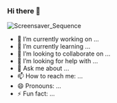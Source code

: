 ### Hi there 👋

   ![Screensaver_Sequence](https://github.com/FernandoAndradeSilva/FernandoAndradeSilva/assets/39771380/ed8d42f2-7791-4497-b61b-4ae23aea110b)



- 🔭 I’m currently working on ...
- 🌱 I’m currently learning ...
- 👯 I’m looking to collaborate on ...
- 🤔 I’m looking for help with ...
- 💬 Ask me about ...
- 📫 How to reach me: ...
- 😄 Pronouns: ...
- ⚡ Fun fact: ...


